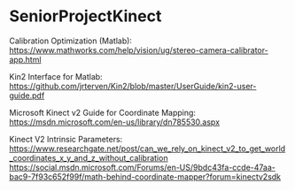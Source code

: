 # SeniorProjectKinect

Calibration Optimization (Matlab):
https://www.mathworks.com/help/vision/ug/stereo-camera-calibrator-app.html

Kin2 Interface for Matlab:
https://github.com/jrterven/Kin2/blob/master/UserGuide/kin2-user-guide.pdf

Microsoft Kinect v2 Guide for Coordinate Mapping:
https://msdn.microsoft.com/en-us/library/dn785530.aspx

Kinect V2 Intrinsic Parameters:
https://www.researchgate.net/post/can_we_rely_on_kinect_v2_to_get_world_coordinates_x_y_and_z_without_calibration
https://social.msdn.microsoft.com/Forums/en-US/9bdc43fa-ccde-47aa-bac9-7f93c652f99f/math-behind-coordinate-mapper?forum=kinectv2sdk
